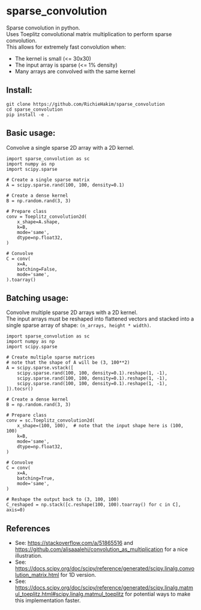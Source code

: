 # sparse_convolution
Sparse convolution in python. \
Uses Toeplitz convolutional matrix multiplication to perform sparse convolution. \
This allows for extremely fast convolution when: 
- The kernel is small (<= 30x30)
- The input array is sparse (<= 1% density)
- Many arrays are convolved with the same kernel

## Install: 
`git clone https://github.com/RichieHakim/sparse_convolution` \
`cd sparse_convolution` \
`pip install -e .` 


## Basic usage: 
Convolve a single sparse 2D array with a 2D kernel.
```
import sparse_convolution as sc
import numpy as np
import scipy.sparse

# Create a single sparse matrix
A = scipy.sparse.rand(100, 100, density=0.1)

# Create a dense kernel
B = np.random.rand(3, 3)

# Prepare class
conv = Toeplitz_convolution2d(
    x_shape=A.shape,
    k=B,
    mode='same',
    dtype=np.float32,
)

# Convolve
C = conv(
    x=A,
    batching=False,
    mode='same',
).toarray()
```


## Batching usage: 
Convolve multiple sparse 2D arrays with a 2D kernel. \
The input arrays must be reshaped into flattened vectors and stacked into a single sparse array of shape: `(n_arrays, height * width)`. 
```
import sparse_convolution as sc
import numpy as np
import scipy.sparse

# Create multiple sparse matrices
# note that the shape of A will be (3, 100**2)
A = scipy.sparse.vstack([
    scipy.sparse.rand(100, 100, density=0.1).reshape(1, -1),
    scipy.sparse.rand(100, 100, density=0.1).reshape(1, -1),
    scipy.sparse.rand(100, 100, density=0.1).reshape(1, -1),
]).tocsr()

# Create a dense kernel
B = np.random.rand(3, 3)

# Prepare class
conv = sc.Toeplitz_convolution2d(
    x_shape=(100, 100),  # note that the input shape here is (100, 100)
    k=B,
    mode='same',
    dtype=np.float32,
)

# Convolve
C = conv(
    x=A,
    batching=True,
    mode='same',
)

# Reshape the output back to (3, 100, 100)
C_reshaped = np.stack([c.reshape(100, 100).toarray() for c in C], axis=0)
```

## References
- See: https://stackoverflow.com/a/51865516 and https://github.com/alisaaalehi/convolution_as_multiplication
    for a nice illustration.
- See: https://docs.scipy.org/doc/scipy/reference/generated/scipy.linalg.convolution_matrix.html 
    for 1D version.
- See: https://docs.scipy.org/doc/scipy/reference/generated/scipy.linalg.matmul_toeplitz.html#scipy.linalg.matmul_toeplitz 
    for potential ways to make this implementation faster.

